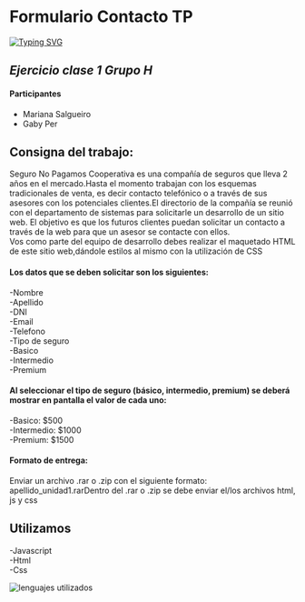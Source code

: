 # Formulario Contacto TP  
[![Typing SVG](https://readme-typing-svg.demolab.com?font=Fira+Code&pause=1000&color=0076FD&background=E9FF2300&center=falso&vCenter=falso&repeat=cierto&random=falso&width=435&lines=Trabajo+Practico+Mariana+Salgueiro;Curso+DESARROLLADOR+WEB+CON+REACT+JS)](https://git.io/typing-svg)



## *Ejercicio clase 1 Grupo H*
#### Participantes   
- Mariana Salgueiro
- Gaby Per
## Consigna del trabajo:  

 Seguro No Pagamos Cooperativa es una compañía de seguros que lleva 2 años en el mercado.Hasta el momento trabajan con los esquemas tradicionales de venta, es decir contacto
telefónico o a través de sus asesores con los potenciales clientes.El directorio de la compañía se reunió con el departamento de sistemas para solicitarle un desarrollo de un sitio web. El objetivo es que los futuros clientes puedan solicitar un contacto
a través de la web para que un asesor se contacte con ellos.  
 Vos como parte del equipo de desarrollo debes realizar el maquetado HTML de este sitio web,dándole estilos al mismo con la utilización de CSS  

#### Los datos que se deben solicitar son los siguientes:  

-Nombre  
-Apellido  
-DNI  
-Email  
-Telefono  
-Tipo de seguro  
-Basico  
-Intermedio  
-Premium

#### Al seleccionar el tipo de seguro (básico, intermedio, premium) se deberá mostrar en pantalla el valor de cada uno:  

-Basico: $500  
-Intermedio: $1000  
-Premium: $1500  

#### Formato de entrega:  

Enviar un archivo .rar o .zip con el siguiente formato: apellido_unidad1.rarDentro del .rar o .zip se debe enviar el/los archivos html, js y css  

## Utilizamos  
-Javascript  
-Html  
-Css

![lenguajes utilizados](https://imgs.search.brave.com/Xo2kes1eZSI4UI0BPeX-jU1-ctyVU1jlRq6M1oGUS98/rs:fit:860:0:0/g:ce/aHR0cDovL3d3dy5j/dXJzb3NnaXMuY29t/L3dwLWNvbnRlbnQv/dXBsb2Fkcy8yMDE3/LzA2L2xlbmd1YWpl/c18xLnBuZw)
